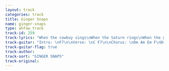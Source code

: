 ```yaml
---
layout: track
categories: track
title: Ginger Snaps
name: ginger-snaps
type: ahfow_track
track-id: 259
track-lyrics: "When the cowboy sings\nWhen the Saturn rings\nWhen the ginger snaps\nWhen the thunder claps\n\nYou can cut my hair\nYou can fill my cup\nYou can tell me lies\nYou can make it up\nWe're gonna make it after all\n\nI don't need to know who's right or wrong\nIt's not a crime to change your mind\n\nWhen the kitchen sinks\nWhen the sugar winks\nWhen the doctor calls\nWhen Niagara falls\n\nI'm a wayward Tom\nI'm a silver streak\nAnd the walls have ears\nBut the walls don't speak\nWe're gonna make it after all\n\nI don't need to know who's right or wrong\nIt's not a crime to change your mind\n\nDon't need to know\nDon't need to know........"
track-guitar: "Intro: \nF7\n\nVerse: \nC F7\n\nChorus: \nDm Am Em F\nDm Am G G \n\n(provided by britta)"
track-guitar-flag: true
track-author: 
track-sort: "GINGER SNAPS"
track-original: 
---
```

